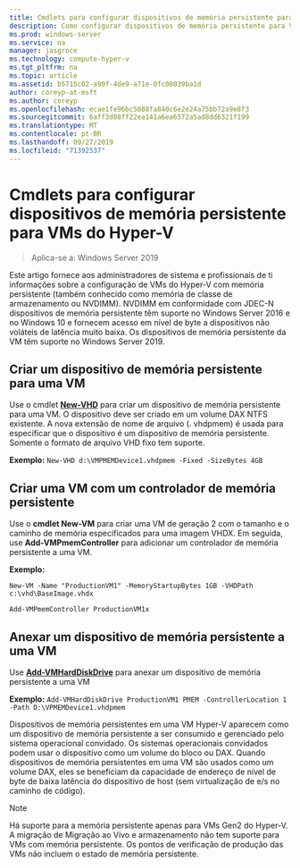 ```yaml
---
title: Cmdlets para configurar dispositivos de memória persistente para VMs do Hyper-V
description: Como configurar dispositivos de memória persistente para VMs do Hyper-V
ms.prod: windows-server
ms.service: na
manager: jasgroce
ms.technology: compute-hyper-v
ms.tgt_pltfrm: na
ms.topic: article
ms.assetid: b5715c02-a90f-4de9-a71e-0fc08039ba1d
author: coreyp-at-msft
ms.author: coreyp
ms.openlocfilehash: ecae1fe96bc5088fa840c6e2e24a75bb72a9e8f3
ms.sourcegitcommit: 6aff3d88ff22ea141a6ea6572a5ad8dd6321f199
ms.translationtype: MT
ms.contentlocale: pt-BR
ms.lasthandoff: 09/27/2019
ms.locfileid: "71392537"
---
```

# <a name="cmdlets-for-configuring-persistent-memory-devices-for-hyper-v-vms"></a>Cmdlets para configurar dispositivos de memória persistente para VMs do Hyper-V

>Aplica-se a: Windows Server 2019

Este artigo fornece aos administradores de sistema e profissionais de ti informações sobre a configuração de VMs do Hyper-V com memória persistente (também conhecido como memória de classe de armazenamento ou NVDIMM). NVDIMM em conformidade com JDEC-N dispositivos de memória persistente têm suporte no Windows Server 2016 e no Windows 10 e fornecem acesso em nível de byte a dispositivos não voláteis de latência muito baixa. Os dispositivos de memória persistente da VM têm suporte no Windows Server 2019. 

## <a name="create-a-persistent-memory-device-for-a-vm"></a>Criar um dispositivo de memória persistente para uma VM

Use o cmdlet **[New-VHD](https://docs.microsoft.com/powershell/module/hyper-v/new-vhd?view=win10-ps)** para criar um dispositivo de memória persistente para uma VM. O dispositivo deve ser criado em um volume DAX NTFS existente.  A nova extensão de nome de arquivo (. vhdpmem) é usada para especificar que o dispositivo é um dispositivo de memória persistente. Somente o formato de arquivo VHD fixo tem suporte.

**Exemplo:** `New-VHD d:\VMPMEMDevice1.vhdpmem -Fixed -SizeBytes 4GB`

## <a name="create-a-vm-with-a-persistent-memory-controller"></a>Criar uma VM com um controlador de memória persistente



Use o **cmdlet New-VM** para criar uma VM de geração 2 com o tamanho e o caminho de memória especificados para uma imagem VHDX. Em seguida, use **Add-VMPmemController** para adicionar um controlador de memória persistente a uma VM.

**Exemplo:** 
    
    New-VM -Name "ProductionVM1" -MemoryStartupBytes 1GB -VHDPath c:\vhd\BaseImage.vhdx

    Add-VMPmemController ProductionVM1x

## <a name="attach-a-persistent-memory-device-to-a-vm"></a>Anexar um dispositivo de memória persistente a uma VM

Use **[Add-VMHardDiskDrive](https://docs.microsoft.com/powershell/module/hyper-v/add-vmharddiskdrive?view=win10-ps)** para anexar um dispositivo de memória persistente a uma VM

**Exemplo:** `Add-VMHardDiskDrive ProductionVM1 PMEM -ControllerLocation 1 -Path D:\VPMEMDevice1.vhdpmem`

Dispositivos de memória persistentes em uma VM Hyper-V aparecem como um dispositivo de memória persistente a ser consumido e gerenciado pelo sistema operacional convidado. Os sistemas operacionais convidados podem usar o dispositivo como um volume do bloco ou DAX. Quando dispositivos de memória persistentes em uma VM são usados como um volume DAX, eles se beneficiam da capacidade de endereço de nível de byte de baixa latência do dispositivo de host (sem virtualização de e/s no caminho de código). 

>[!NOTE] 
>Há suporte para a memória persistente apenas para VMs Gen2 do Hyper-V. A migração de Migração ao Vivo e armazenamento não tem suporte para VMs com memória persistente. Os pontos de verificação de produção das VMs não incluem o estado de memória persistente. 